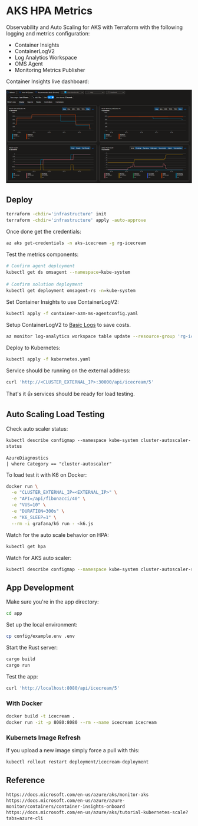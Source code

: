 # AKS HPA Metrics

Observability and Auto Scaling for AKS with Terraform with the following logging and metrics configuration:

- Container Insights
- ContainerLogV2
- Log Analytics Workspace
- OMS Agent
- Monitoring Metrics Publisher

Container Insights live dashboard:

![Metrics](.assets/metrics.png)

## Deploy

```sh
terraform -chdir='infrastructure' init
terraform -chdir='infrastructure' apply -auto-approve
```

Once done get the credentials:

```sh
az aks get-credentials -n aks-icecream -g rg-icecream
```

Test the metrics components:

```sh
# Confirm agent deployment
kubectl get ds omsagent --namespace=kube-system

# Confirm solution deployment
kubectl get deployment omsagent-rs -n=kube-system
```

Set Container Insights to use ContainerLogV2:

```sh
kubectl apply -f container-azm-ms-agentconfig.yaml
```

Setup ContainerLogV2 to [Basic Logs](https://docs.microsoft.com/en-us/azure/azure-monitor/logs/basic-logs-configure?tabs=portal-1%2Cportal-2) to save costs.

```sh
az monitor log-analytics workspace table update --resource-group 'rg-icecream'  --workspace-name 'log-icecream' --name 'ContainerLogV2'  --plan 'Basic'
```

Deploy to Kubernetes:

```sh
kubectl apply -f kubernetes.yaml
```

Service should be running on the external address:

```sh
curl 'http://<CLUSTER_EXTERNAL_IP>:30000/api/icecream/5'
```

That's it 👍 services should be ready for load testing.


## Auto Scaling Load Testing

Check auto scaler status:

```
kubectl describe configmap --namespace kube-system cluster-autoscaler-status

AzureDiagnostics
| where Category == "cluster-autoscaler"
```

To load test it with K6 on Docker:

```sh
docker run \
  -e "CLUSTER_EXTERNAL_IP=<EXTERNAL_IP>" \
  -e "API=/api/fibonacci/40" \
  -e "VUS=10" \
  -e "DURATION=300s" \
  -e "K6_SLEEP=1" \
  --rm -i grafana/k6 run - <k6.js
```

Watch for the auto scale behavior on HPA:

```sh
kubectl get hpa
```

Watch for AKS auto scaler:

```sh
kubectl describe configmap --namespace kube-system cluster-autoscaler-status
```

## App Development

Make sure you're in the app directory:

```sh
cd app
```

Set up the local environment:

```sh
cp config/example.env .env
```

Start the Rust server:

```sh
cargo build
cargo run
```

Test the app:

```sh
curl 'http://localhost:8080/api/icecream/5'
```


### With Docker

```sh
docker build -t icecream .
docker run -it -p 8080:8080 --rm --name icecream icecream 
```

### Kubernets Image Refresh

If you upload a new image simply force a pull with this:

```sh
kubectl rollout restart deployment/icecream-deployment
```

## Reference

```
https://docs.microsoft.com/en-us/azure/aks/monitor-aks
https://docs.microsoft.com/en-us/azure/azure-monitor/containers/container-insights-onboard
https://docs.microsoft.com/en-us/azure/aks/tutorial-kubernetes-scale?tabs=azure-cli
```
